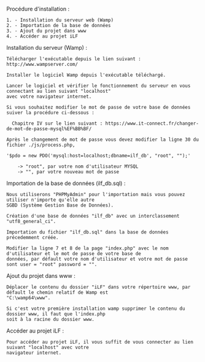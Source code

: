 Procédure d'installation :

    1. - Installation du serveur web (Wamp)
    2. - Importation de la base de données
    3. - Ajout du projet dans www
    4. - Accéder au projet iLF
    



Installation du serveur (Wamp) :

    Télécharger l'exécutable depuis le lien suivant : http://www.wampserver.com/
    
    Installer le logiciel Wamp depuis l'exécutable téléchargé.
    
    Lancer le logiciel et vérifier le fonctionnement du serveur en vous connectant au lien suivant "localhost" 
    avec votre navigateur internet.
    
    Si vous souhaitez modifier le mot de passe de votre base de données suiver la procédure ci-dessous :
    
      Chapitre IV sur le lien suivant : https://www.it-connect.fr/changer-de-mot-de-passe-mysql%EF%BB%BF/
      
    Après le changement de mot de passe vous devez modifier la ligne 30 du fichier ./js/process.php,
    
    '$pdo = new PDO('mysql:host=localhost;dbname=ilf_db', "root", "");'
    
        -> "root", par votre nom d'utilisateur MYSQL
        -> "", par votre nouveau mot de passe
      
   
Importation de la base de données (ilf_db.sql) :

    Nous utiliserons "PHPMyAdmin" pour l'importation mais vous pouvez utiliser n'importe qu'elle autre 
    SGBD (Système Gestion Base de Données).
    
    Création d'une base de données "ilf_db" avec un interclassement "utf8_general_ci".
    
    Importation du fichier "ilf_db.sql" dans la base de données précedemment créée.
    
    Modifier la ligne 7 et 8 de la page "index.php" avec le nom d'utilisateur et le mot de passe de votre base de 
    données, par défault votre nom d'utilisateur et votre mot de passe sont user = "root" password = "".
    
    
    
Ajout du projet dans www :
    
    Déplacer le contenu du dossier "iLF" dans votre répertoire www, par défault le chemin relatif de Wamp est 
    "C:\wamp64\www".
    
    Si c'est votre première installation wamp supprimer le contenu du dossier www, il faut que l'index.php 
    soit à la racine du dossier www.


Accéder au projet iLF :

    Pour accéder au projet iLF, il vous suffit de vous connecter au lien suivant "localhost" avec votre 
    navigateur internet.

